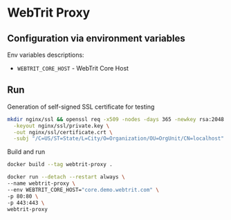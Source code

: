 # WebTrit Proxy

## Configuration via environment variables

Env variables descriptions:
* `WEBTRIT_CORE_HOST` - WebTrit Core Host

## Run

Generation of self-signed SSL certificate for testing
```bash
mkdir nginx/ssl && openssl req -x509 -nodes -days 365 -newkey rsa:2048 \
  -keyout nginx/ssl/private.key \
  -out nginx/ssl/certificate.crt \
  -subj "/C=US/ST=State/L=City/O=Organization/OU=OrgUnit/CN=localhost"
```

Build and run
```bash
docker build --tag webtrit-proxy .

docker run --detach --restart always \
--name webtrit-proxy \
--env WEBTRIT_CORE_HOST="core.demo.webtrit.com" \
-p 80:80 \
-p 443:443 \
webtrit-proxy
```
